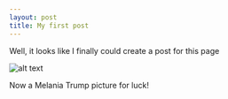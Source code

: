 ```yaml
---
layout: post
title: My first post
---
```


Well, it looks like I finally could create a post for this page

![alt text](https://www.pngkey.com/png/full/5-50756_melania-trump-png-melania-trump-face-transparent.png "Melania Trump")

Now a Melania Trump picture for luck!